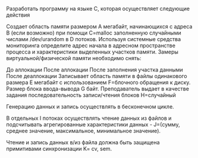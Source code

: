 Разработать программу на языке С, которая осуществляет следующие действия

Создает область памяти размером A мегабайт, начинающихся с адреса B (если возможно) при помощи C=malloc заполненную случайными числами /dev/urandom в D потоков. Используя системные средства мониторинга определите адрес начала в адресном пространстве процесса и характеристики выделенных участков памяти. Замеры виртуальной/физической памяти необходимо снять:

До аллокации
После аллокации
После заполнения участка данными
После деаллокации
Записывает область памяти в файлы одинакового размера E мегабайт с использованием F=блочного обращения к диску. Размер блока ввода-вывода G байт. Преподаватель выдает в качестве задания последовательность записи/чтения блоков H=случайный

Генерацию данных и запись осуществлять в бесконечном цикле.

В отдельных I потоках осуществлять чтение данных из файлов и подсчитывать агрегированные характеристики данных - J=(сумму, среднее значение, максимальное, минимальное значение).

Чтение и запись данных в/из файла должна быть защищена примитивами синхронизации K= cv, sem.